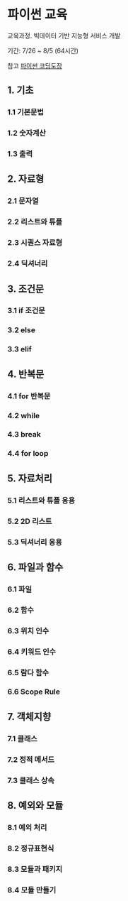 # 파이썬 교육

교육과정. 빅데이터 기반 지능형 서비스 개발

기간: 7/26 ~ 8/5 (64시간)

참고 [파이썬 코딩도장](https://dojang.io/course/view.php?id=7)



## 1. 기초

### 1.1 기본문법

### 1.2 숫자계산

### 1.3 출력





## 2. 자료형

### 2.1 문자열

### 2.2 리스트와 튜플

### 2.3 시퀀스 자료형

### 2.4 딕셔너리





## 3. 조건문

### 3.1 if 조건문

### 3.2 else

### 3.3 elif



## 4. 반복문

### 4.1 for 반복문

### 4.2 while

### 4.3 break

### 4.4 for loop





## 5. 자료처리

### 5.1 리스트와 튜플 응용

### 5.2 2D 리스트

### 5.3 딕셔너리 응용



## 6. 파일과 함수

### 6.1 파일

### 6.2 함수

### 6.3 위치 인수

### 6.4 키워드 인수

###  6.5 람다 함수

### 6.6 Scope Rule



## 7. 객체지향

### 7.1 클래스

### 7.2 정적 메서드

### 7.3 클래스 상속



## 8. 예외와 모듈

### 8.1 예외 처리

### 8.2 정규표현식

### 8.3 모듈과 패키지

### 8.4 모듈 만들기







